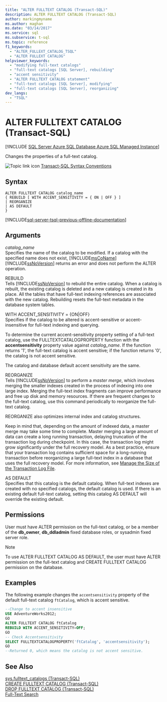 ```yaml
---
title: "ALTER FULLTEXT CATALOG (Transact-SQL)"
description: ALTER FULLTEXT CATALOG (Transact-SQL)
author: markingmyname
ms.author: maghan
ms.date: "03/14/2017"
ms.service: sql
ms.subservice: t-sql
ms.topic: reference
f1_keywords:
  - "ALTER_FULLEXT_CATALOG_TSQL"
  - "ALTER FULLEXT CATALOG"
helpviewer_keywords:
  - "modifying full-text catalogs"
  - "full-text catalogs [SQL Server], rebuilding"
  - "accent sensitivity"
  - "ALTER FULLTEXT CATALOG statement"
  - "full-text catalogs [SQL Server], modifying"
  - "full-text catalogs [SQL Server], reorganizing"
dev_langs:
  - "TSQL"
---
```

# ALTER FULLTEXT CATALOG (Transact-SQL)
[!INCLUDE [SQL Server Azure SQL Database Azure SQL Managed Instance](../../includes/applies-to-version/sql-asdb-asdbmi.md)]

  Changes the properties of a full-text catalog.  
  
 ![Topic link icon](../../database-engine/configure-windows/media/topic-link.gif "Topic link icon") [Transact-SQL Syntax Conventions](../../t-sql/language-elements/transact-sql-syntax-conventions-transact-sql.md)  
  
## Syntax  
  
```syntaxsql 
ALTER FULLTEXT CATALOG catalog_name   
{ REBUILD [ WITH ACCENT_SENSITIVITY = { ON | OFF } ]  
| REORGANIZE  
| AS DEFAULT   
}  
```  
  
[!INCLUDE[sql-server-tsql-previous-offline-documentation](../../includes/sql-server-tsql-previous-offline-documentation.md)]

## Arguments
 *catalog_name*  
 Specifies the name of the catalog to be modified. If a catalog with the specified name does not exist, [!INCLUDE[msCoName](../../includes/msconame-md.md)] [!INCLUDE[ssNoVersion](../../includes/ssnoversion-md.md)] returns an error and does not perform the ALTER operation.  
  
 REBUILD  
 Tells [!INCLUDE[ssNoVersion](../../includes/ssnoversion-md.md)] to rebuild the entire catalog. When a catalog is rebuilt, the existing catalog is deleted and a new catalog is created in its place. All the tables that have full-text indexing references are associated with the new catalog. Rebuilding resets the full-text metadata in the database system tables.  
  
 WITH ACCENT_SENSITIVITY = {ON|OFF}  
 Specifies if the catalog to be altered is accent-sensitive or accent-insensitive for full-text indexing and querying.  
  
 To determine the current accent-sensitivity property setting of a full-text catalog, use the FULLTEXTCATALOGPROPERTY function with the **accentsensitivity** property value against *catalog_name*. If the function returns '1', the full-text catalog is accent sensitive; if the function returns '0', the catalog is not accent sensitive.  
  
 The catalog and database default accent sensitivity are the same.  
  
 REORGANIZE  
 Tells [!INCLUDE[ssNoVersion](../../includes/ssnoversion-md.md)] to perform a *master merge*, which involves merging the smaller indexes created in the process of indexing into one large index. Merging the full-text index fragments can improve performance and free up disk and memory resources. If there are frequent changes to the full-text catalog, use this command periodically to reorganize the full-text catalog.  
  
 REORGANIZE also optimizes internal index and catalog structures.  
  
 Keep in mind that, depending on the amount of indexed data, a master merge may take some time to complete. Master merging a large amount of data can create a long running transaction, delaying truncation of the transaction log during checkpoint. In this case, the transaction log might grow significantly under the full recovery model. As a best practice, ensure that your transaction log contains sufficient space for a long-running transaction before reorganizing a large full-text index in a database that uses the full recovery model. For more information, see [Manage the Size of the Transaction Log File](../../relational-databases/logs/manage-the-size-of-the-transaction-log-file.md).  
  
 AS DEFAULT  
 Specifies that this catalog is the default catalog. When full-text indexes are created with no specified catalogs, the default catalog is used. If there is an existing default full-text catalog, setting this catalog AS DEFAULT will override the existing default.  
  
## Permissions  
 User must have ALTER permission on the full-text catalog, or be a member of the **db_owner**, **db_ddladmin** fixed database roles, or sysadmin fixed server role.  
  
> [!NOTE]  
>  To use ALTER FULLTEXT CATALOG AS DEFAULT, the user must have ALTER permission on the full-text catalog and CREATE FULLTEXT CATALOG permission on the database.  
  
## Examples  
 The following example changes the `accentsensitivity` property of the default full-text catalog `ftCatalog`, which is accent sensitive.  
  
```sql  
--Change to accent insensitive  
USE AdventureWorks2012;  
GO  
ALTER FULLTEXT CATALOG ftCatalog   
REBUILD WITH ACCENT_SENSITIVITY=OFF;  
GO  
-- Check Accentsensitivity  
SELECT FULLTEXTCATALOGPROPERTY('ftCatalog', 'accentsensitivity');  
GO  
--Returned 0, which means the catalog is not accent sensitive.  
```  
  
## See Also  
 [sys.fulltext_catalogs &#40;Transact-SQL&#41;](../../relational-databases/system-catalog-views/sys-fulltext-catalogs-transact-sql.md)   
 [CREATE FULLTEXT CATALOG &#40;Transact-SQL&#41;](../../t-sql/statements/create-fulltext-catalog-transact-sql.md)   
 [DROP FULLTEXT CATALOG &#40;Transact-SQL&#41;](../../t-sql/statements/drop-fulltext-catalog-transact-sql.md)   
 [Full-Text Search](../../relational-databases/search/full-text-search.md)  
  
  
